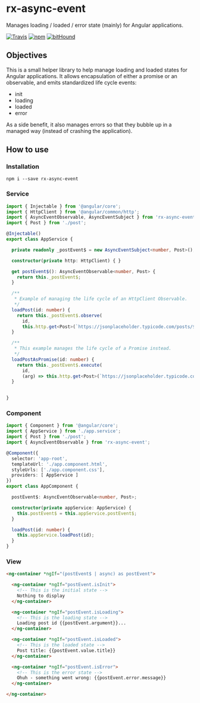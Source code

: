 # rx-async-event

Manages loading / loaded / error state (mainly) for Angular applications.

[![Travis](https://travis-ci.org/julienblin/rx-async-event.svg?branch=master)]()
[![npm](https://img.shields.io/npm/v/rx-async-event.svg)]()
[![bitHound](https://img.shields.io/bithound/dependencies/github/julienblin/rx-async-event.svg)]()

## Objectives

This is a small helper library to help manage loading and loaded states for Angular applications.
It allows encapsulation of either a promise or an observable, and emits standardized life cycle events:
- init
- loading
- loaded
- error

As a side benefit, it also manages errors so that they bubble up in a managed way (instead of crashing the application).

## How to use

### Installation

```shell
npm i --save rx-async-event
```

### Service

```typescript
import { Injectable } from '@angular/core';
import { HttpClient } from '@angular/common/http';
import { AsyncEventObservable, AsyncEventSubject } from 'rx-async-event';
import { Post } from './post';

@Injectable()
export class AppService {

  private readonly _postEvent$ = new AsyncEventSubject<number, Post>();

  constructor(private http: HttpClient) { }

  get postEvent$(): AsyncEventObservable<number, Post> {
    return this._postEvent$;
  }

  /**
   * Example of managing the life cycle of an HttpClient Observable.
   */
  loadPost(id: number) {
    return this._postEvent$.observe(
      id,
      this.http.get<Post>(`https://jsonplaceholder.typicode.com/posts/${id}`));
  }

  /**
   * This example manages the life cycle of a Promise instead.
   */
  loadPostAsPromise(id: number) {
    return this._postEvent$.execute(
      id,
      (arg) => this.http.get<Post>(`https://jsonplaceholder.typicode.com/posts/${id}`).toPromise());
  }

  
}
```

### Component

```typescript
import { Component } from '@angular/core';
import { AppService } from './app.service';
import { Post } from './post';
import { AsyncEventObservable } from 'rx-async-event';

@Component({
  selector: 'app-root',
  templateUrl: './app.component.html',
  styleUrls: ['./app.component.css'],
  providers: [ AppService ]
})
export class AppComponent {

  postEvent$: AsyncEventObservable<number, Post>;

  constructor(private appService: AppService) {
    this.postEvent$ = this.appService.postEvent$;
  }

  loadPost(id: number) {
    this.appService.loadPost(id);
  }
}
```

### View

```html
<ng-container *ngIf="(postEvent$ | async) as postEvent">

  <ng-container *ngIf="postEvent.isInit">
    <!-- This is the initial state -->
    Nothing to display
  </ng-container>

  <ng-container *ngIf="postEvent.isLoading">
    <!-- This is the loading state -->
    Loading post id {{postEvent.argument}}...
  </ng-container>

  <ng-container *ngIf="postEvent.isLoaded">
    <!-- This is the loaded state -->
    Post title: {{postEvent.value.title}}
  </ng-container>

  <ng-container *ngIf="postEvent.isError">
    <!-- This is the error state -->
    Ohuh - something went wrong: {{postEvent.error.message}}
  </ng-container>

</ng-container>
```